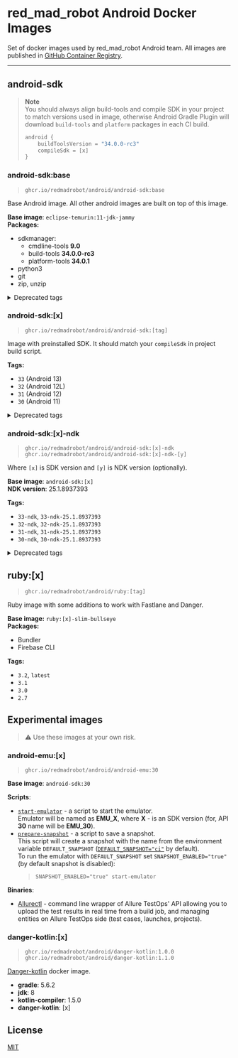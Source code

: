 # red_mad_robot Android Docker Images

Set of docker images used by red_mad_robot Android team.
All images are published in [GitHub Container Registry][ghcr].

---

## android-sdk

> **Note**  
> You should always align build-tools and compile SDK in your project to match versions used in image, otherwise Android Gradle Plugin will download `build-tools` and `platform` packages in each CI build.
>
> ```kotlin
> android {
>     buildToolsVersion = "34.0.0-rc3"
>     compileSdk = [x]
> }
> ```

### android-sdk:base

> `ghcr.io/redmadrobot/android/android-sdk:base`

Base Android image. All other android images are built on top of this image.

**Base image**: `eclipse-temurin:11-jdk-jammy` \
**Packages:**

- sdkmanager:
    - cmdline-tools **9.0**
    - build-tools **34.0.0-rc3**
    - platform-tools **34.0.1**
- python3
- git
- zip, unzip

<details>
<summary>Deprecated tags</summary>

    base-jdk11

</details>

### android-sdk:[x]

> `ghcr.io/redmadrobot/android/android-sdk:[tag]`

Image with preinstalled SDK.
It should match your `compileSdk` in project build script.

**Tags:**

- `33` (Android 13)
- `32` (Android 12L)
- `31` (Android 12)
- `30` (Android 11)

<details>
<summary>Deprecated tags</summary>

    - 33-jdk11
    - 32-jdk11
    - 31-jdk11
    - 30-jdk11

</details>

### android-sdk:[x]-ndk

> `ghcr.io/redmadrobot/android/android-sdk:[x]-ndk` \
> `ghcr.io/redmadrobot/android/android-sdk:[x]-ndk-[y]`

Where `[x]` is SDK version and `[y]` is NDK version (optionally).

**Base image**: `android-sdk:[x]` \
**NDK version**: 25.1.8937393

**Tags:**

- `33-ndk`, `33-ndk-25.1.8937393`
- `32-ndk`, `32-ndk-25.1.8937393`
- `31-ndk`, `31-ndk-25.1.8937393`
- `30-ndk`, `30-ndk-25.1.8937393`

<details>
<summary>Deprecated tags</summary>

    - 33-jdk11-ndk, 33-jdk11-ndk-25.1.8937393
    - 32-jdk11-ndk, 32-jdk11-ndk-25.1.8937393
    - 32-ndk-22.1.7171670
    - 31-jdk11-ndk, 31-jdk11-ndk-25.1.8937393
    - 31-ndk-22.1.7171670
    - 30-jdk11-ndk, 30-jdk11-ndk-25.1.8937393
    - 30-ndk-22.1.7171670

</details>

## ruby:[x]

> `ghcr.io/redmadrobot/android/ruby:[tag]`

Ruby image with some additions to work with Fastlane and Danger.

**Base image:** `ruby:[x]-slim-bullseye` \
**Packages:**

- Bundler
- Firebase CLI

**Tags:**

- `3.2`, `latest`
- `3.1`
- `3.0`
- `2.7`

## Experimental images

> :warning: Use these images at your own risk.

### android-emu:[x]

> `ghcr.io/redmadrobot/android/android-emu:30`

**Base image**: `android-sdk:30`

**Scripts**:

- [`start-emulator`](android-emu/start_emulator.sh) - a script to start the emulator.  
  Emulator will be named as **EMU_X**, where **X** - is an SDK version (for, API **30** name will be **EMU_30**).
- [`prepare-snapshot`](android-emu/prepare_snapshot.sh) - a script to save a snapshot.  
  This script will create a snapshot with the name from the environment variable `DEFAULT_SNAPSHOT` ([`DEFAULT_SNAPSHOT="ci"`](android-emu/Dockerfile) by default).  
  To run the emulator with `DEFAULT_SNAPSHOT` set `SNAPSHOT_ENABLED="true"` (by default snapshot is disabled):  
  > `SNAPSHOT_ENABLED="true" start-emulator`  

**Binaries**:

- [Allurectl][allurectl] - command line wrapper of Allure TestOps' API allowing you to upload the test results in real time from a build job, and managing entities on Allure TestOps side (test cases, launches, projects).

### danger-kotlin:[x]

> `ghcr.io/redmadrobot/android/danger-kotlin:1.0.0` \
> `ghcr.io/redmadrobot/android/danger-kotlin:1.1.0`

[Danger-kotlin][danger-kotlin] docker image.

- **gradle**: 5.6.2
- **jdk**: 8
- **kotlin-compiler**: 1.5.0
- **danger-kotlin**: [x]

## License

[MIT](LICENSE)

<!-- @formatter:off -->
[registry]: https://git.redmadrobot.com/DevOps/docker-android-builder/container_registry
[ghcr]: https://github.com/orgs/RedMadRobot/packages?ecosystem=container&q=android%2F
[danger-kotlin]: https://github.com/danger/kotlin
[allurectl]: https://github.com/allure-framework/allurectl
